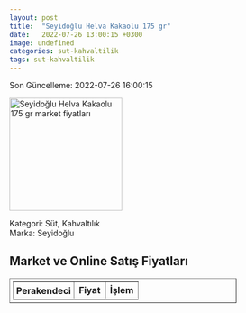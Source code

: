 ```yaml
---
layout: post
title:  "Seyidoğlu Helva Kakaolu 175 gr"
date:   2022-07-26 13:00:15 +0300
image: undefined
categories: sut-kahvaltilik
tags: sut-kahvaltilik
---
```


Son Güncelleme: 2022-07-26 16:00:15

<img src="undefined" width="200" alt="Seyidoğlu Helva Kakaolu 175 gr market fiyatları" />

Kategori: Süt, Kahvaltılık
<br />
Marka: Seyidoğlu

<h2>Market ve Online Satış Fiyatları</h2>

<table border="1" style="padding: 5px;width:80%;">
  <tr>
    <td style="padding: 5px;"><strong>Perakendeci</strong></td>
    <td><strong>Fiyat</strong></td>
    <td><strong>İşlem</strong></td>
  </tr>
  
</table>
